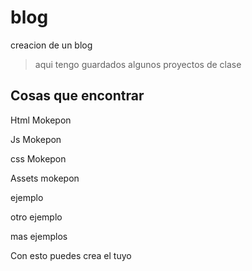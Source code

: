# blog
creacion de un blog

>aqui tengo guardados algunos proyectos de clase

## Cosas que encontrar

Html Mokepon 

Js Mokepon

css Mokepon  

Assets mokepon 

ejemplo

otro ejemplo

mas ejemplos

Con esto puedes crea el tuyo